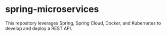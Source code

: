 # spring-microservices
This repository leverages Spring, Spring Cloud, Docker, and Kubernetes to develop and deploy a REST API.

